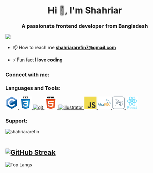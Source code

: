 <!--
### Hi there 👋
![](https://komarev.com/ghpvc/?username=shahriararefin&color=blueviolet)

**shahriararefin/shahriararefin** is a ✨ _special_ ✨ repository because its `README.md` (this file) appears on your GitHub profile.

Here are some ideas to get you started:

- 🔭 I’m currently working on ...
- 🌱 I’m currently learning ...
- 👯 I’m looking to collaborate on ...
- 🤔 I’m looking for help with ...
- 💬 Ask me about ...
- 📫 How to reach me: ...
- 😄 Pronouns: ...
- ⚡ Fun fact: ...
--- to put a end line and *** to make it bold line
> for a quote

# for heading 1
## for heading 2 and goes on
_Italics_
**Bold**
Links [Visit Here] (link)
Image ![] (link)
'''html
your code here

'''

Table
| Something | Something | Something | 

[![GitHub Streak](https://streak-stats.demolab.com?user=shahriararefin&theme=horizon)](https://git.io/streak-stats) <br>
---
![Top Langs](https://github-readme-stats.vercel.app/api/top-langs/?username=shahriararefin&layout=compact)


>Keep smiling and **work harder
-->



<h1 align="center">Hi 👋, I'm Shahriar</h1>
<h3 align="center">A passionate frontend developer from Bangladesh</h3>

![](https://komarev.com/ghpvc/?username=shahriararefin&color=blueviolet)


- 📫 How to reach me **shahriararefin7@gmail.com**

- ⚡ Fun fact **I love coding**

<h3 align="left">Connect with me:</h3>
<p align="left">
</p>

<h3 align="left">Languages and Tools:</h3>
<p align="left"> <a href="https://www.cprogramming.com/" target="_blank" rel="noreferrer"> <img src="https://raw.githubusercontent.com/devicons/devicon/master/icons/c/c-original.svg" alt="c" width="40" height="40"/> </a> <a href="https://www.w3schools.com/css/" target="_blank" rel="noreferrer"> <img src="https://raw.githubusercontent.com/devicons/devicon/master/icons/css3/css3-original-wordmark.svg" alt="css3" width="40" height="40"/> </a> <a href="https://git-scm.com/" target="_blank" rel="noreferrer"> <img src="https://www.vectorlogo.zone/logos/git-scm/git-scm-icon.svg" alt="git" width="40" height="40"/> </a> <a href="https://www.w3.org/html/" target="_blank" rel="noreferrer"> <img src="https://raw.githubusercontent.com/devicons/devicon/master/icons/html5/html5-original-wordmark.svg" alt="html5" width="40" height="40"/> </a> <a href="https://www.adobe.com/in/products/illustrator.html" target="_blank" rel="noreferrer"> <img src="https://www.vectorlogo.zone/logos/adobe_illustrator/adobe_illustrator-icon.svg" alt="illustrator" width="40" height="40"/> </a> <a href="https://developer.mozilla.org/en-US/docs/Web/JavaScript" target="_blank" rel="noreferrer"> <img src="https://raw.githubusercontent.com/devicons/devicon/master/icons/javascript/javascript-original.svg" alt="javascript" width="40" height="40"/> </a> <a href="https://www.mysql.com/" target="_blank" rel="noreferrer"> <img src="https://raw.githubusercontent.com/devicons/devicon/master/icons/mysql/mysql-original-wordmark.svg" alt="mysql" width="40" height="40"/> </a> <a href="https://www.photoshop.com/en" target="_blank" rel="noreferrer"> <img src="https://raw.githubusercontent.com/devicons/devicon/master/icons/photoshop/photoshop-line.svg" alt="photoshop" width="40" height="40"/> </a> <a href="https://reactjs.org/" target="_blank" rel="noreferrer"> <img src="https://raw.githubusercontent.com/devicons/devicon/master/icons/react/react-original-wordmark.svg" alt="react" width="40" height="40"/> </a> </p>

<h3 align="left">Support:</h3>
<p><a href="https://www.buymeacoffee.com/shahriararefin"> <img align="left" src="https://cdn.buymeacoffee.com/buttons/v2/default-yellow.png" height="50" width="210" alt="shahriararefin" /></a></p><br><br>


[![GitHub Streak](https://streak-stats.demolab.com?user=shahriararefin&theme=horizon)](https://git.io/streak-stats) <br>
---
![Top Langs](https://github-readme-stats.vercel.app/api/top-langs/?username=shahriararefin&layout=compact)

